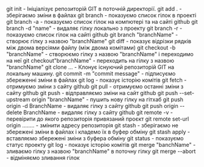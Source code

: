 git init - Ініціалізує репозиторій GIT в поточній директорії.
git add . - зберігаємо зміни в файлах
git branch - показуємо список гілок в проекті
git branch -a - показуємо список гілок на компютері та на сайті github
git branch -d "name" - видаляє гілку локально з проекту
git branch -r - показуємо список гілок на сайті github
git branch "branchName" - створює гілку з назвою "branchName"
git diff - показує відрізки рядків між двома версіями файлу (між двома комітами)
git checkout -b "branchName" - cтворюємо гілку з назвою "branchName" і переходимо на неї
 git checkout"branchName" - переходить на гілку з назвою "branchName"
git clone ... - Клонує існуючий репозиторій GIT на локальну машину.
git commit -m "commit message" - підписуємо збереженні зміни в файлах
git log - показує історію комітів
git fetch - отримуємо зміни з сайту github
git pull - отримуємо останні зміни з сайту github
git push - відправляємо зміни на сайт github
git push --set-upstream origin "branchName" - пушить нову гілку на гітхаб
git push origin -d BranchName - видаляє гілку з сайту github
git push origin --delete BranchName - видаляє гілку з сайту github
git remote -v - перевірити до якого репозиторія привязаний проєкт
git remote set-url origin ........ - змінити адресу репозиторія
git stash - зберігаємо не збережені зміни в файлах і кладемо їх в буфер обміну
git stash apply - вставляємо збережені зміни з буфера обміну
git status - показуємо статус проекту
git log - показує історію комітів
git merge "banchName" - зливаємо гілку з назвою "branchName" в поточну гілку
git merge --abort - відміняємо зливання гілок
